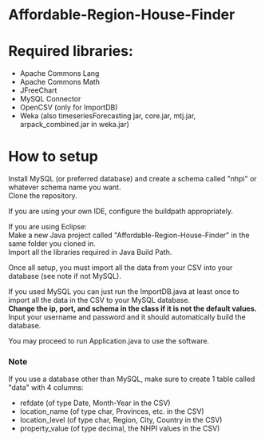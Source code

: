 # Affordable-Region-House-Finder
# Required libraries:
- Apache Commons Lang
- Apache Commons Math
- JFreeChart
- MySQL Connector
- OpenCSV (only for ImportDB)
- Weka (also timeseriesForecasting jar, core.jar, mtj.jar, arpack_combined.jar in weka.jar)

# How to setup
Install MySQL (or preferred database) and create a schema called "nhpi" or whatever schema name you want.\
Clone the repository.

If you are using your own IDE, configure the buildpath appropriately.

If you are using Eclipse:\
Make a new Java project called "Affordable-Region-House-Finder" in the same folder you cloned in.\
Import all the libraries required in Java Build Path.

Once all setup, you must import all the data from your CSV into your database (see note if not MySQL).

If you used MySQL you can just run the ImportDB.java at least once to import all the data in the CSV to your MySQL database.\
**Change the ip, port, and schema in the class if it is not the default values.**\
Input your username and password and it should automatically build the database.

You may proceed to run Application.java to use the software.

### Note
If you use a database other than MySQL, make sure to create 1 table called "data" with 4 columns:
- refdate (of type Date, Month-Year in the CSV)
- location_name (of type char, Provinces, etc. in the CSV)
- location_level (of type char, Region, City, Country in the CSV)
- property_value (of type decimal, the NHPI values in the CSV)
